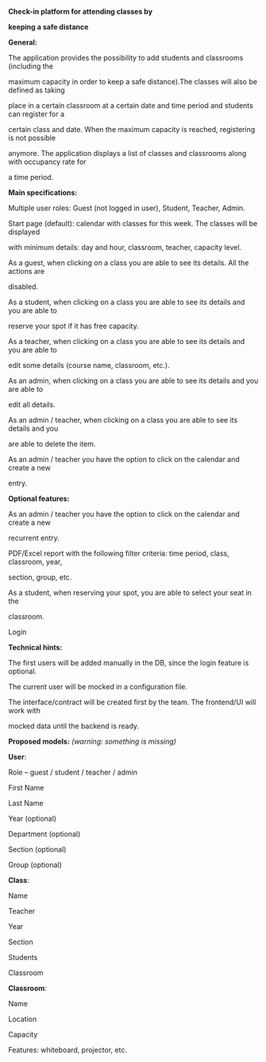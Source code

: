 ﻿

**Check-in platform for attending classes by**

**keeping a safe distance**

**General:**

The application provides the possibility to add students and classrooms (including the

maximum capacity in order to keep a safe distance).The classes will also be defined as taking

place in a certain classroom at a certain date and time period and students can register for a

certain class and date. When the maximum capacity is reached, registering is not possible

anymore. The application displays a list of classes and classrooms along with occupancy rate for

a time period.



**Main specifications:**


Multiple user roles: Guest (not logged in user), Student, Teacher, Admin.

Start page (default): calendar with classes for this week. The classes will be displayed

with minimum details: day and hour, classroom, teacher, capacity level.

As a guest, when clicking on a class you are able to see its details. All the actions are

disabled.

As a student, when clicking on a class you are able to see its details and you are able to

reserve your spot if it has free capacity.

As a teacher, when clicking on a class you are able to see its details and you are able to

edit some details (course name, classroom, etc.).

As an admin, when clicking on a class you are able to see its details and you are able to

edit all details.

As an admin / teacher, when clicking on a class you are able to see its details and you

are able to delete the item.

As an admin / teacher you have the option to click on the calendar and create a new

entry.


**Optional features:**



As an admin / teacher you have the option to click on the calendar and create a new

recurrent entry.

PDF/Excel report with the following filter criteria: time period, class, classroom, year,

section, group, etc.

As a student, when reserving your spot, you are able to select your seat in the

classroom.

Login



**Technical hints:**


The first users will be added manually in the DB, since the login feature is optional.

The current user will be mocked in a configuration file.

The interface/contract will be created first by the team. The frontend/UI will work with

mocked data until the backend is ready.

**Proposed models:** *(warning: something is missing)*

**User**:



Role – guest / student / teacher / admin

First Name

Last Name

Year (optional)

Department (optional)

Section (optional)

Group (optional)




**Class**:

Name

Teacher

Year

Section

Students

Classroom





**Classroom**:

Name

Location

Capacity

Features: whiteboard, projector, etc.


